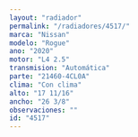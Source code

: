 ```yaml
---
layout: "radiador"
permalink: "/radiadores/4517/"
marca: "Nissan"
modelo: "Rogue"
ano: "2020"
motor: "L4 2.5"
transmision: "Automática"
parte: "21460-4CL0A"
clima: "Con clima"
alto: "17 11/16"
ancho: "26 3/8"
observaciones: ""
id: "4517"
---
```


